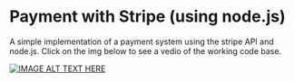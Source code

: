 # Payment with Stripe (using node.js)
A simple implementation of a payment system using the stripe API and node.js. Click on the img below to see a vedio of the working code base. 

[![IMAGE ALT TEXT HERE](https://img.youtube.com/vi/8RUhWfc9hOI/0.jpg)](https://www.youtube.com/watch?v=8RUhWfc9hOI)

